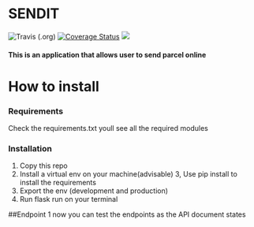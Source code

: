 # SENDIT



![Travis (.org)](https://travis-ci.org/Kibetchirchir/SENDIT.svg?branch=ch-travisci-intergration-161804694)          [![Coverage Status](https://coveralls.io/repos/github/Kibetchirchir/send-it/badge.svg?branch=ft-specific-deliveries-161743205)](https://coveralls.io/github/Kibetchirchir/send-it?branch=ft-specific-deliveries-161743205)  <a href="https://codeclimate.com/github/Kibetchirchir/send-it/maintainability"><img src="https://api.codeclimate.com/v1/badges/0700db556fe2d04d93fc/maintainability" /></a>


#### This is an application that allows user to send parcel online

# How to install
### Requirements
 Check the requirements.txt youll see all the required modules
 
 ### Installation
 1. Copy this repo 
 2. Install a virtual env on your machine(advisable)
 3, Use pip install to install the requirements
 4. Export the env (development and production)
 5. Run flask run on your terminal
 
 ##Endpoint
 1 now you can test the endpoints as the API document states
 